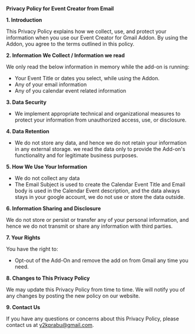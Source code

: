 **Privacy Policy for Event Creator from Email**

**1. Introduction**

This Privacy Policy explains how we collect, use, and protect your information when you use our Event Creator for Gmail Addon. By using the Addon, you agree to the terms outlined in this policy.

**2. Information We Collect / Information we read**

We only read the below information in memory while the add-on is running:
- Your Event Title or dates you select, while using the Addon.
- Any of your email information
- Any of you calendar event related information

**3. Data Security**

- We implement appropriate technical and organizational measures to protect your information from unauthorized access, use, or disclosure. 

**4. Data Retention**

- We do not store any data, and hence we do not retain your information in any external storage. we read the data only to provide the Add-on's functionality and for legitimate business purposes.
  
**5. How We Use Your Information**
- We do not collect any data
- The Email Subject is used to create the Calendar Event Title and Email body is used in the Calendar Event description, and the data always stays in your google account, we do not use or store the data outside.
  
**6. Information Sharing and Disclosure**

We do not store or persist or transfer any of your personal information, and hence we do not transmit or share any information with third parties.

**7. Your Rights**

You have the right to:
- Opt-out of the Add-On and remove the add on from Gmail any time you need.

**8. Changes to This Privacy Policy**

We may update this Privacy Policy from time to time. We will notify you of any changes by posting the new policy on our website.

**9. Contact Us**

If you have any questions or concerns about this Privacy Policy, please contact us at y2kprabu@gmail.com.
